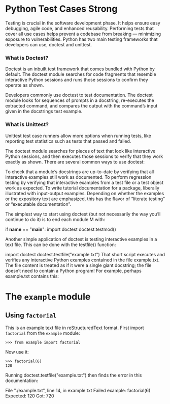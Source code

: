 # Python Test Cases __Strong__

Testing is crucial in the software development phase. It helps ensure easy debugging, agile code, and enhanced reusability. Performing tests that cover all use cases helps prevent a codebase from breaking — minimizing exposure to vulnerabilities. Python has two main testing frameworks that developers can use, doctest and unittest.

### What is Doctest?
Doctest is an inbuilt test framework that comes bundled with Python by default. The doctest module searches for code fragments that resemble interactive Python sessions and runs those sessions to confirm they operate as shown.

Developers commonly use doctest to test documentation. The doctest module looks for sequences of prompts in a docstring, re-executes the extracted command, and compares the output with the command’s input given in the docstrings test example.

### What is Unittest?
Unittest test case runners allow more options when running tests, like reporting test statistics such as tests that passed and failed.

The doctest module searches for pieces of text that look like interactive Python sessions, and then executes those sessions to verify that they work exactly as shown. There are several common ways to use doctest:

To check that a module’s docstrings are up-to-date by verifying that all interactive examples still work as documented.
To perform regression testing by verifying that interactive examples from a test file or a test object work as expected.
To write tutorial documentation for a package, liberally illustrated with input-output examples. Depending on whether the examples or the expository text are emphasized, this has the flavor of “literate testing” or “executable documentation”.



The simplest way to start using doctest (but not necessarily the way you’ll continue to do it) is to end each module M with:

if __name__ == "__main__":
    import doctest
    doctest.testmod()


Another simple application of doctest is testing interactive examples in a text file. This can be done with the testfile() function:

import doctest
doctest.testfile("example.txt")
That short script executes and verifies any interactive Python examples contained in the file example.txt. The file content is treated as if it were a single giant docstring; the file doesn’t need to contain a Python program! For example, perhaps example.txt contains this:

The ``example`` module
======================

Using ``factorial``
-------------------

This is an example text file in reStructuredText format.  First import
``factorial`` from the ``example`` module:

    >>> from example import factorial

Now use it:

    >>> factorial(6)
    120
Running doctest.testfile("example.txt") then finds the error in this documentation:

File "./example.txt", line 14, in example.txt
Failed example:
    factorial(6)
Expected:
    120
Got:
    720
